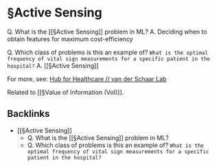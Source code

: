 # §Active Sensing
Q. What is the [[§Active Sensing]] problem in ML?
A. Deciding when to obtain features for maximum cost-efficiency

Q. Which class of problems is this an example of? `What is the optimal frequency of vital sign measurements for a specific patient in the hospital?`
A. [[§Active Sensing]]

For more, see: [Hub for Healthcare // van der Schaar Lab](https://www.vanderschaar-lab.com/hub-for-healthcare/)

Related to [[§Value of Information (VoI)]].

## Backlinks
* [[§Active Sensing]]
	* Q. What is the [[§Active Sensing]] problem in ML?
	* Q. Which class of problems is this an example of? `What is the optimal frequency of vital sign measurements for a specific patient in the hospital?`

<!-- #anki/deck/ML -->

<!-- {BearID:92AA5162-5208-4EC4-AD70-33E622B80257-25545-000003C9F8C48289} -->
